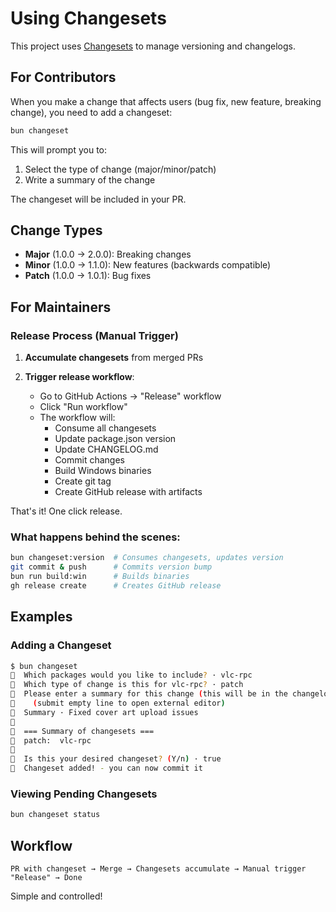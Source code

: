 # Using Changesets

This project uses [Changesets](https://github.com/changesets/changesets) to manage versioning and changelogs.

## For Contributors

When you make a change that affects users (bug fix, new feature, breaking change), you need to add a changeset:

```bash
bun changeset
```

This will prompt you to:

1. Select the type of change (major/minor/patch)
2. Write a summary of the change

The changeset will be included in your PR.

## Change Types

- **Major** (1.0.0 → 2.0.0): Breaking changes
- **Minor** (1.0.0 → 1.1.0): New features (backwards compatible)
- **Patch** (1.0.0 → 1.0.1): Bug fixes

## For Maintainers

### Release Process (Manual Trigger)

1. **Accumulate changesets** from merged PRs

2. **Trigger release workflow**:
   - Go to GitHub Actions → "Release" workflow
   - Click "Run workflow"
   - The workflow will:
     - Consume all changesets
     - Update package.json version
     - Update CHANGELOG.md
     - Commit changes
     - Build Windows binaries
     - Create git tag
     - Create GitHub release with artifacts

That's it! One click release.

### What happens behind the scenes:

```bash
bun changeset:version  # Consumes changesets, updates version
git commit & push      # Commits version bump
bun run build:win      # Builds binaries
gh release create      # Creates GitHub release
```

## Examples

### Adding a Changeset

```bash
$ bun changeset
🦋  Which packages would you like to include? · vlc-rpc
🦋  Which type of change is this for vlc-rpc? · patch
🦋  Please enter a summary for this change (this will be in the changelogs).
🦋    (submit empty line to open external editor)
🦋  Summary · Fixed cover art upload issues
🦋
🦋  === Summary of changesets ===
🦋  patch:  vlc-rpc
🦋
🦋  Is this your desired changeset? (Y/n) · true
🦋  Changeset added! - you can now commit it
```

### Viewing Pending Changesets

```bash
bun changeset status
```

## Workflow

```
PR with changeset → Merge → Changesets accumulate → Manual trigger "Release" → Done
```

Simple and controlled!
